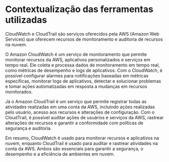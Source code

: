 # Contextualização das ferramentas utilizadas

CloudWatch e CloudTrail são serviços oferecidos pela AWS (Amazon Web Services) que oferecem recursos de monitoramento e auditoria de recursos na nuvem.

O Amazon CloudWatch é um serviço de monitoramento que permite monitorar recursos da AWS, aplicativos personalizados e serviços em tempo real. Ele coleta e processa dados de monitoramento em tempo real, como métricas de desempenho e logs de aplicativos. Com o CloudWatch, é possível configurar alarmes para notificações baseadas em métricas específicas, monitorar logs de aplicativos, detectar e solucionar problemas e tomar ações automatizadas em resposta a mudanças em recursos monitorados.

Já o Amazon CloudTrail é um serviço que permite registrar todas as atividades realizadas em uma conta da AWS, incluindo ações realizadas pelo usuário, acesso aos recursos e alterações de configuração. Com o CloudTrail, é possível auditar ações de usuários e serviços da AWS, rastrear alterações de recursos e garantir a conformidade com políticas de segurança e auditoria.

Em resumo, CloudWatch é usado para monitorar recursos e aplicativos na nuvem, enquanto CloudTrail é usado para auditar e rastrear atividades na conta da AWS. Ambos são essenciais para garantir a segurança, o desempenho e a eficiência de ambientes em nuvem.